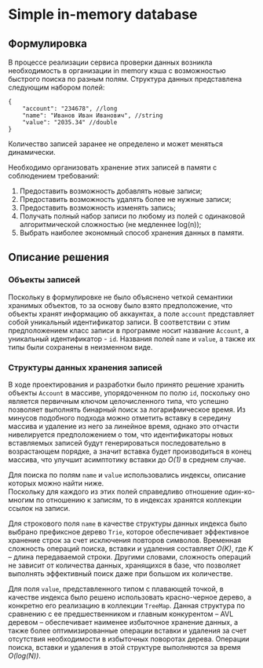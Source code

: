 # Simple in-memory database

## Формулировка

В процессе реализации сервиса проверки данных возникла необходимость в организации
in memory кэша с возможностью быстрого поиска по разным полям.
Структура данных представлена следующим набором полей: 
    
    {
        "account": "234678", //long
        "name": "Иванов Иван Иванович", //string
        "value": "2035.34" //double
    }

Количество записей заранее не определено и может меняться динамически.

Необходимо организовать хранение этих записей в памяти с соблюдением требований:
1. Предоставить возможность добавлять новые записи;
2. Предоставить возможность удалять более не нужные записи;
3. Предоставить возможность изменять запись;
4. Получать полный набор записи по любому из полей с одинаковой алгоритмической сложностью (не медленнее log(n));
5. Выбрать наиболее экономный способ хранения данных в памяти.

## Описание решения
### Объекты записей
Поскольку в формулировке не было объяснено четкой семантики хранимых объектов, то за основу было взято предположение,
что объекты хранят информацию об аккаунтах, а поле `account` представляет собой уникальный идентификатор
записи. В соответствии с этим предположением класс записи в программе носит название `Account`,
а уникальный идентификатор - `id`. Названия полей `name` и `value`, а также их типы были сохранены в неизменном виде.

### Структуры данных хранения записей
В ходе проектирования и разработки было принято решение хранить объекты `Account` в массиве, упорядоченном по полю `id`,
поскольку оно является первичным ключом целочисленного типа, что успешно позволяет выполнять бинарный поиск
за логарифмическое время. Из минусов подобного подхода можно отметить вставку в середину массива и удаление из него
за линейное время, однако это отчасти нивелируется предположением о том, что идентификаторы новых вставляемых записей
будут генерироваться последовательно в возрастающем порядке, а значит вставка будет производиться в конец массива,
что улучшит асимптотику вставки до *O(1)* в среднем случае.

Для поиска по полям `name` и `value` использовались индексы, описание которых можно найти ниже.  
Поскольку для каждого из этих полей справедливо отношение один-ко-многим по отношению к записям, 
то в индексах хранятся коллекции ссылок на записи.

Для строкового поля `name` в качестве структуры данных индекса было выбрано префиксное дерево `Trie`,
которое обеспечивает эффективное хранение строк за счет исключения повторов символов. Временная сложность операций
поиска, вставки и удаления составляет *O(K)*, где *K* – длина передаваемой строки. Другими словами, сложность операций
не зависит от количества данных, хранящихся в базе, что позволяет выполнять эффективный поиск даже при большом их
количестве.

Для поля `value`, представленного типом с плавающей точкой, в качестве индекса было решено использовать красно-черное
дерево, а конкретно его реализацию в коллекции `TreeMap`. Данная структура по сравнению с ее предшественником и
главным конкурентом – AVL деревом – обеспечивает наименее избыточное хранение данных, а также более оптимизированные
операции вставки и удаления за счет отсутствия необходимости в избыточных поворотах дерева. Операции
поиска, вставки и удаления в этой структуре выполняются за время *O(log(N))*.



